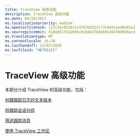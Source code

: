 ```yaml
---
title: TraceView 高级功能
description: TraceView 高级功能
ms.date: 04/20/2017
ms.localizationpriority: medium
ms.openlocfilehash: 117c3ac921811c4767b5523c77e4d31aa40e83a3
ms.sourcegitcommit: 418e6617e2a695c9cb4b37b5b60e264760858acd
ms.translationtype: MT
ms.contentlocale: zh-CN
ms.lasthandoff: 12/07/2020
ms.locfileid: "96793121"
---
```

# <a name="advanced-traceview-features"></a>TraceView 高级功能

本部分介绍 TraceView 的高级功能，包括：

[创建跟踪日志的文本版本](creating-text-versions-of-trace-logs.md)

[将跟踪会话分组](grouping-trace-sessions.md)

[筛选跟踪消息](filtering-trace-messages.md)

[使用 TraceView 工作区](using-traceview-workspaces.md)
